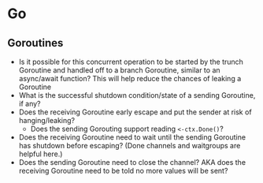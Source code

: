 # Go

## Goroutines

- Is it possible for this concurrent operation to be started by the trunch
  Goroutine and handled off to a branch Goroutine, similar to an async/await
  function? This will help reduce the chances of leaking a Goroutine
- What is the successful shutdown condition/state of a sending Goroutine, if
  any?
- Does the receiving Goroutine early escape and put the sender at risk of
  hanging/leaking?
  - Does the sending Gorouting support reading `<-ctx.Done()`?
- Does the receiving Goroutine need to wait until the sending Goroutine has
  shutdown before escaping? (Done channels and waitgroups are helpful here.)
- Does the sending Goroutine need to close the channel? AKA does the receiving
  Goroutine need to be told no more values will be sent?

